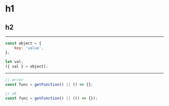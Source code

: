# h1
## h2

---

```js
const object = {
    key: 'value',
};

let val;
({ val } = object);
```

---

```js
// error
const func = getFunction() || () => {};

// ok
const func = getFunction() || (() => {});
```
